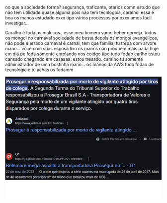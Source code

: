 oo que a sociedade forma? segurança, traficante,
otarios comn estudo que não tem utilidade quase alguma
pois não tem tecnlogoia, caralhol essa é boa
os manos estudado xxxx tipo vários processos por xxxx
amos fácil investigar...

Caralho é foda os malucos., esse meu homem vamo
beber cerveja. todos os mongoi no carnaval sociedade
de bosta depois os mongoi evangélicos, não pode
e errado carnaval é carnal, tem que família,
tu trepa com arvore mano... você com suas esposa
lixo os manos não produem mais nada hoje em dia
pe foda somente enrolando nos coidgo tipo tudo fodao
carlho estou cansado chegando em casaaaa. estou
tresado. caralho tu somente administrador de uma
bostinha mano... os manos da AWS tudo fodao de 
tecnologia e tu achas os fodamm

![prosegur](prosegur.png)
